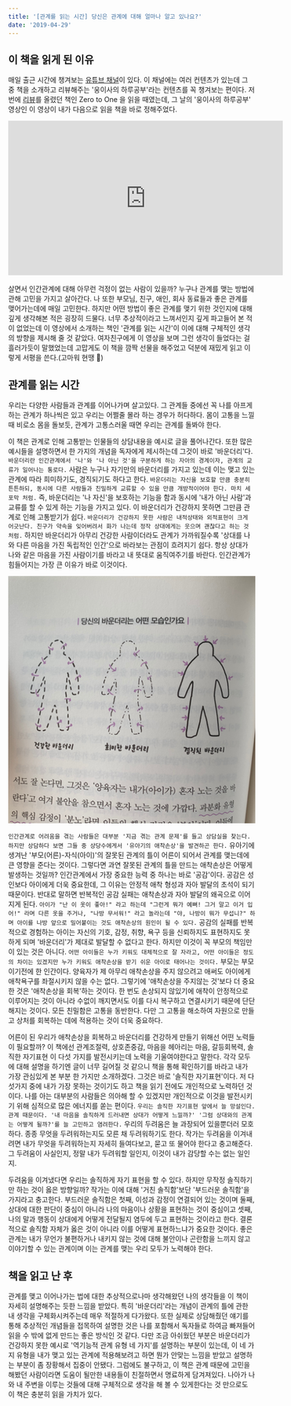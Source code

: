 ```yaml
---
title: '[관계를 읽는 시간] 당신은 관계에 대해 얼마나 알고 있나요?'
date: '2019-04-29'
---
```


## 이 책을 읽게 된 이유
매일 출근 시간에 챙겨보는 [유튜브 채널](https://www.youtube.com/channel/UCtfGLmp6xMwvPoYpI-A5Kdg)이 있다. 이 채널에는 여러 컨텐츠가 있는데 그 중 책을 소개하고 리뷰해주는 '웅이사의 하루공부'라는 컨텐츠를 꼭 챙겨보는 편이다.
저번에 [리뷰](https://www.delivan.dev/zero-to-one-book-review)를 올렸던 책인 Zero to One 을 읽을 때였는데, 그 날의 '웅이사의 하루공부' 영상인 이 영상이 내가 다음으로 읽을 책을 바로 정해주었다.

<iframe width="560" height="315" src="https://www.youtube.com/embed/5rs06HiHBbY" frameborder="0" allow="accelerometer; autoplay; encrypted-media; gyroscope; picture-in-picture" allowfullscreen></iframe>

살면서 인간관계에 대해 아무런 걱정이 없는 사람이 있을까? 누구나 관계를 맺는 방법에 관해 고민을 가지고 살아간다. 나 또한 부모님, 친구, 애인, 회사 동료들과 좋은 관계를 맺어가는데에 매일 고민한다. 하지만 어떤 방법이 좋은 관계를 맺기 위한 것인지에 대해 깊게 생각해본 적은 굉장히 드물다. 너무 추상적이라고 느껴서인지 깊게 파고들어 본 적이 없었는데 이 영상에서 소개하는 책인 '관계를 읽는 시간'이 이에 대해 구체적인 생각의 방향을 제시해 줄 것 같았다. 여자친구에게 이 영상을 보며 그런 생각이 들었다는 걸 흘러가듯이 말했었는데 고맙게도 이 책을 깜짝 선물을 해주었고 덕분에 재밌게 읽고 이렇게 서평을 쓴다.(고마워 현땡 🥰)

## 관계를 읽는 시간
우리는 다양한 사람들과 관계를 이어나가며 살고있다. 그 관계들 중에선 꼭 나를 아프게하는 관계가 하나씩은 있고 우리는 어쩔줄 몰라 하는 경우가 허다하다. 몸이 고통을 느낄 때 비로소 몸을 돌보듯, 관계가 고통스러울 때면 우리는 관계를 돌봐야 한다.

이 책은 관계로 인해 고통받는 인물들의 상담내용을 예시로 글을 풀어나간다. 또한 많은 예시들을 설명하면서 한 가지의 개념을 독자에게 제시하는데 그것이 바로 '바운더리'다. `바운더리란 인간관계에서 '나'와 '나 아닌 것'을 구분하게 하는 자아의 경계이자, 관계의 교류가 일어나는 통로다.` 사람은 누구나 자기만의 바운더리를 가지고 있는데 이는 맺고 있는 관계에 따라 희미하기도, 경직되기도 하다고 한다. `바운더리는 자신을 보호할 만큼 충분히 튼튼하되, 동시에 다른 사람들과 친밀하게 교류할 수 있을 만큼 개방적이어야 한다. 마치 세포막 처럼.` 즉, 바운더리는 '나 자신'을 보호하는 기능을 함과 동시에 '내가 아닌 사람'과 교류를 할 수 있게 하는 기능을 가지고 있다. 이 바운더리가 건강하지 못하면 그만큼 관계로 인해 고통받기가 쉽다. `바운더리가 건강하지 못한 사람은 내적상태와 외적표현이 크게 어긋난다. 친구가 약속을 잊어버려서 화가 나는데 정작 상대에게는 웃으며 괜찮다고 하는 것 처럼.` 하지만 바운더리가 아무리 건강한 사람이더라도 관계가 가까워질수록 '상대를 나와 다른 마음을 가진 독립적인 인간'으로 바라보는 관점이 흐려지기 쉽다. 항상 상대가 나와 같은 마음을 가진 사람이기를 바라고 내 뜻대로 움직여주기를 바란다. 인간관계가 힘들어지는 가장 큰 이유가 바로 이것이다.

![바운더리](./boundary.jpeg)

`인간관계로 어려움을 겪는 사람들은 대부분 '지금 겪는 관계 문제'를 들고 상담실을 찾는다. 하지만 상담하다 보면 그들 중 상당수에게서 '유아기의 애착손상'을 발견하곤 한다.` 유아기에 생겨난 '부모(어른)-자식(아이)'의 잘못된 관계의 틀이 어른이 되어서 관계를 맺는데에 큰 영향을 준다는 것이다. 그렇다면 과연 잘못된 관계의 틀을 만드는 애착손상은 어떻게 발생하는 것일까? 인간관계에서 가장 중요한 능력 중 하나는 바로 '공감'이다. 공감은 성인보다 아이에게 더욱 중요한데, 그 이유는 안정적 애착 형성과 자아 발달의 초석이 되기 때문이다. 반대로 말하면 반복적인 공감 실패는 애착손상과 자아 발달의 왜곡으로 이어지게 된다. `아이가 "난 이 옷이 좋아!" 라고 하는데 "그런게 뭐가 예뻐! 그거 말고 이거 입어!" 라며 다른 옷을 주거나, "나방 무서워!" 라고 놀라는데 "야, 나방이 뭐가 무섭니?" 하며 아이를 나방 앞으로 밀어붙이는 것도 애착손상의 원인이 될 수 있다.` 공감의 실패를 반복적으로 경험하는 아이는 자신의 기호, 감정, 취향, 욕구 등을 신뢰하지도 표현하지도 못하게 되며 '바운더리'가 제대로 발달할 수 없다고 한다. 하지만 이것이 꼭 부모의 책임만이 있는 것은 아니다. `어떤 아이들은 누가 키워도 대체적으로 잘 자라고, 어떤 아이들은 정도의 차이는 있겠지만 누가 키워도 애착손상을 받기 쉬운 아이로 태어나는 것이다.` 부모는 부모이기전에 한 인간이다. 양육자가 제 아무리 애착손상을 주지 않으려고 애써도 아이에게 애착욕구를 좌절시키지 않을 수는 없다. 그렇기에 '애착손상을 주지않는 것'보다 더 중요한 것은 '애착손상을 회복'하는 것이다. 한 번도 손상되지 않있기에 애착이 안정적으로 이루어지는 것이 아니라 수없이 깨지면서도 이를 다시 복구하고 연결시키기 때문에 단단해지는 것이다. 모든 친밀함은 고통을 동반한다. 다만 그 고통을 해소하여 자원으로 만들고 상처를 회복하는 데에 적용하는 것이 더욱 중요하다.

어른이 된 우리가 애착손상을 회복하고 바운더리를 건강하게 만들기 위해선 어떤 노력들이 필요할까? 이 책에선 관계조절력, 상호존중감, 마음을 헤아리는 마음, 갈등회복력, 솔직한 자기표현 이 다섯 가지를 발전시키는데 노력을 기울여야한다고 말한다. 각각 모두에 대해 설명을 하기엔 글이 너무 길어질 것 같으니 책을 통해 확인하기를 바라고 내가 가장 관심있게 본 부분 한 가지만 소개하겠다. 그것은 바로 '솔직한 자기표현'이다. 저 다섯가지 중에 내가 가장 못하는 것이기도 하고 책을 읽기 전에도 개인적으로 노력하던 것이다. 나를 아는 대부분의 사람들은 의아해 할 수 있겠지만 개인적으로 이것을 발전시키기 위해 심적으로 많은 에너지를 쏟는 편이다. `우리는 솔직한 자기표현 앞에서 늘 망설인다. 관계 때문이다. '내 마음을 솔직하게 드러내면 상대가 어떻게 느낄까?' '그럼 상대와의 관계는 어떻게 될까?'를 늘 고민하고 염려한다.` 우리의 두려움은 늘 과장되어 있을뿐더러 모호하다. 종종 무엇을 두려워하는지도 모른 채 두려워하기도 한다. 작가는 두려움을 이겨내려면 내가 무엇을 두려워하는지 자세히 들여다보고, 묻고 또 물어야 한다고 충고해준다. 그 두려움이 사실인지, 정말 내가 두려워할 일인지, 이것이 내가 감당할 수는 없는 일인지.

두려움을 이겨냈다면 우리는 솔직하게 자기 표현을 할 수 있다. 하지만 무작정 솔직하기만 하는 것이 옳은 방향일까? 작가는 이에 대해 '거친 솔직함'보단 '부드러운 솔직함'을 가지라고 충고한다. 부드러운 솔직함은 첫째, 이성과 감정이 연결되어 있는 것이며 둘째, 상대에 대한 판단이 중심이 아니라 나의 마음이나 상황을 표현하는 것이 중심이고 셋째, 나의 말과 행동이 상대에게 어떻게 전달될지 염두에 두고 표현하는 것이라고 한다. 결론적으로 솔직함 자체가 옳은 것이 아니라 이를 어떻게 표현하느냐가 중요한 것이다. 좋은 관계는 내가 무언가 불편하거나 내키지 않는 것에 대해 불안이나 곤란함을 느끼지 않고 이야기할 수 있는 관계이며 이는 관계를 맺는 우리 모두가 노력해야 한다.

## 책을 읽고 난 후
관계를 맺고 이어나가는 법에 대한 추상적으로나마 생각해왔던 나의 생각들을 이 책이 자세히 설명해주는 듯한 느낌을 받았다. 특히 '바운더리'라는 개념이 관계의 틀에 관한 내 생각을 구체화시켜주는데 매우 적절하게 다가왔다. 또한 실제로 상담해줬던 얘기를 통해 추상적인 개념들을 접목하여 설명한 것은 나를 포함해서 독자들로 하여금 빠져들어 읽을 수 밖에 없게 만드는 좋은 방식인 것 같다. 다만 조금 아쉬웠던 부분은 바운더리가 건강하지 못한 예시로 '역기능적 관계 유형 네 가지'를 설명하는 부분이 있는데, 이 네 가지 유형을 내가 맺고 있는 관계에 적용해보려고 하면 뭔가 안맞는 느낌을 받았고 설명하는 부분이 좀 장황해서 집중이 안됐다. 그럼에도 불구하고, 이 책은 관계 때문에 고민을 해봤던 사람이라면 도움이 될만한 내용들이 친절하면서 명료하게 담겨져있다. 나아가 나와 내 주변을 이루는 것들에 대해 구체적으로 생각을 해 볼 수 있게한다는 것 만으로도 이 책은 충분히 읽을 가치가 있다.
